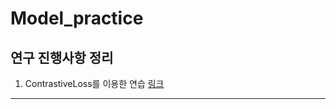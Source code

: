 # Model_practice
## 연구 진행사항 정리
1. ContrastiveLoss를 이용한 연습 [링크](https://github.com/joesiheon496/ModelPractice/blob/master/Model/ContrastiveLossExample.ipynb)
---
